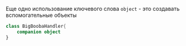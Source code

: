 Еще одно использование ключевого слова `object` - это создавать вспомогательные объекты

```kotlin
class BigBoobaHandler{
	companion object
}
```